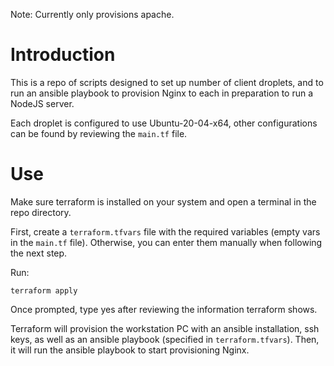 Note: Currently only provisions apache.

# Introduction

This is a repo of scripts designed to set up number of client droplets, and to run an ansible playbook
to provision Nginx to each in preparation to run a NodeJS server.

Each droplet is configured to use Ubuntu-20-04-x64, other configurations can be found by reviewing the `main.tf` file.

# Use

Make sure terraform is installed on your system and open a terminal in the repo directory.

First, create a `terraform.tfvars` file with the required variables (empty vars in the `main.tf` file). Otherwise,
you can enter them manually when following the next step.

Run:

`terraform apply`

Once prompted, type yes after reviewing the information terraform shows.

Terraform will provision the workstation PC with an ansible installation, ssh keys, as well as an ansible playbook (specified in `terraform.tfvars`). Then, it will run the ansible playbook to start provisioning Nginx.
